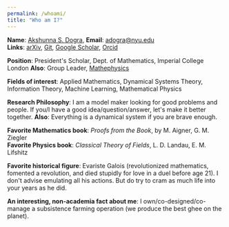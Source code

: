 ```yaml
---
permalink: /whoami/
title: "Who am I?"
---
```

**Name**: [Akshunna S. Dogra](https://scholar.google.com/citations?user=TL86PJMAAAAJ), **Email**: [adogra@nyu.edu](mailto:adogra@nyu.edu)  
**Links**: [arXiv](http://arxiv.org/a/dogra_a_1), [Git](https://github.com/MathePhysics), [Google Scholar](https://scholar.google.com/citations?user=TL86PJMAAAAJ), [Orcid](https://orcid.org/0000-0002-1326-8976)

**Position**: President's Scholar, Dept. of Mathematics, Imperial College London **Also**: Group Leader, [Mathephysics](https://github.com/MathePhysics)

**Fields of interest**: Applied Mathematics, Dynamical Systems Theory, Information Theory, Machine Learning, Mathematical Physics

**Research Philosophy**: I am a model maker looking for good problems and people. If you/I have a good idea/question/answer, let's make it better together. **Also**: Everything is a dynamical system if you are brave enough.

**Favorite Mathematics book**: *Proofs from the Book*, by M. Aigner, G. M. Ziegler  
**Favorite Physics book**: *Classical Theory of Fields*, L. D. Landau, E. M. Lifshitz

**Favorite historical figure**: Evariste Galois (revolutionized mathematics, fomented a revolution, and died stupidly for love in a duel before age 21). I don't advise emulating all his actions. But do try to cram as much life into your years as he did.

**An interesting, non-academia fact about me**: I own/co-designed/co-manage a subsistence farming operation (we produce the best ghee on the planet).